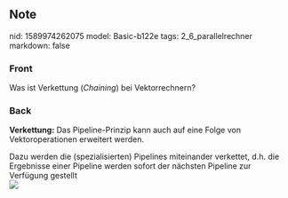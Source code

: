 ## Note
nid: 1589974262075
model: Basic-b122e
tags: 2_6_parallelrechner
markdown: false

### Front
Was ist Verkettung (<i>Chaining</i>) bei Vektorrechnern?

### Back
<b>Verkettung:</b> Das Pipeline-Prinzip kann auch auf eine Folge
von Vektoroperationen erweitert werden.
<div>
  Dazu werden die (spezialisierten) Pipelines miteinander
  verkettet, d.h. die Ergebnisse einer Pipeline werden sofort der
  nächsten Pipeline zur Verfügung gestellt
</div>
<div><img src=
"paste-3f7103b8b863cf7f7502bad3731fb29b761aecca.jpg"></div>
